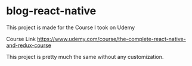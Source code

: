 # blog-react-native
This project is made for the Course I took on Udemy

Course Link
https://www.udemy.com/course/the-complete-react-native-and-redux-course

This project is pretty much the same without any customization.
